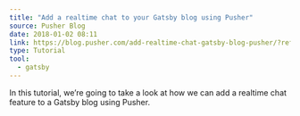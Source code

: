 ```yaml
---
title: "Add a realtime chat to your Gatsby blog using Pusher"
source: Pusher Blog
date: 2018-01-02 08:11
link: https://blog.pusher.com/add-realtime-chat-gatsby-blog-pusher/?ref=stackshare
type: Tutorial
tool:
  - gatsby
---
```

In this tutorial, we’re going to take a look at how we can add a realtime chat feature to a Gatsby blog using Pusher.





